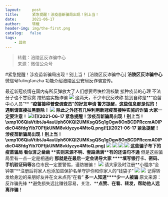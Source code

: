 ```yaml
---
layout:     post
title:      紧急提醒！涉疫苗新骗局出现！别上当！
date:       2021-06-17
author:     转载
header-img: img/the-first.png
catalog:   false
tags:
    - 其他
---
```


<blockquote><p>转载：涪陵区反诈骗中心<br>
来源：微信公众号</p></blockquote>

#紧急提醒！涉疫苗新骗局出现！别上当！
[涪陵区反诈骗中心]
**涪陵区反诈骗中心**
微信号fulingfanzha
功能介绍涪陵区公安局反诈骗宣传。

最近新冠疫情在国内有所反弹放大了人们想要尽快检测核酸
接种疫苗的心理
不法分子也不甘寂寞
蹭热度实施诈骗
![]({{site.baseurl}}/postimg/xmp106QiaVtibtJa4auUph60KQl2UMKsgQD0moOVmicRY0BecaDVWlOAaHaDUXPugOpPL59WlmKFG7QsP5u35ibiaZg.png)
这两天，不少市民反映称
接到自称是**“疫苗中心人员”**
**“疫苗接种普查调查员”****的好友申请**
警方提醒，这些信息都是假的！
遇到请直接拉黑删除！
![]({{site.baseurl}}/postimg/P3n6rZ71TdWVwy2jQ8bab9pkYehiacMLzMkiarWeWSrBUUFzJ9ZQ3ibgOjQzjIdTMk6ib6MraGwLWrfiaNuttzZeDrA.jpeg)
除此之外还有几种利用新冠疫苗接种实施的诈骗
大家一定要注意！
![]({{site.baseurl}}/postimg/xmp106QiaVtibtJa4auUph60KQl2UMKsgQSq1gOgw8OnBCDPRccmAOIPdicO48fdgYib7OFfjkUNM8vkIyzye4MtoQ.png)![](2021-06-17
紧急提醒！涉疫苗新骗局出现！别上当！\\xmp106QiaVtibtJa4auUph60KQl2UMKsgQSq1gOgw8OnBCDPRccmAOIPdicO48fdgYib7OFfjkUNM8vkIyzye4MtoQ.png)![](2021-06-17
紧急提醒！涉疫苗新骗局出现！别上当！\\xmp106QiaVtibtJa4auUph60KQl2UMKsgQSq1gOgw8OnBCDPRccmAOIPdicO48fdgYib7OFfjkUNM8vkIyzye4MtoQ.png)
![]({{site.baseurl}}/postimg/lqCY71CpDh4rMBZpytFk3icia4ZdWIB5MrAWZ8Kbw7Pl06ctb5QB1p21UXAmK2SGYfbVhbeBLGQRFn4lkVbv8WWg.jpeg)
![]({{site.baseurl}}/postimg/lqCY71CpDh4rMBZpytFk3icia4ZdWIB5MrrNCVPJgsBgVr47rGpPJ9QctjjOtta5BffmCZEqHgVI8Lrk6yFAC3Qg.jpeg)
![]({{site.baseurl}}/postimg/lqCY71CpDh4rMBZpytFk3icia4ZdWIB5MrHKzU72OJmFfpdeL7s4ESDPZHS2Nibicl8tRcGVPCwmvebbEvYn9AbRicA.jpeg)
![]({{site.baseurl}}/postimg/lqCY71CpDh4rMBZpytFk3icia4ZdWIB5MrTZF0nsZ0rM9Kkj4VrBlzr0OVT9EicBQMSovoT64Wk7YqUoS2kOXfrYQ.jpeg)
这些骗子布下的疫苗骗局
看似言之凿凿
**实则来源不明、套路满满****有的还语句不通**
但是这些骗局里有一点一定是相通的
**那就是在最后一定会诱导大家
****填写银行卡、密码、手机验证码等**各位市民一定要警惕，谨防被骗！
![]({{site.baseurl}}/postimg/7hxJRjsnhfm972Lx1StKSYALUZ5GUIibv3iaU3YzFVibIR8ArjwcbD02pFHUu2XfwcicibfKJYH7ftW3CzyfSDvibEIg.jpeg)
请大家及时注册**小程序“金钟罩”**注册后将家人也添加进保护名单守护你和你家人的“钱袋子”
![]({{site.baseurl}}/postimg/nM8NWwbNctia5Oc4kGoraCQUJkyysTdZKh0V0ovSkzGHIk3rGzJGxTVYO35lJmzOSTE8cwn1ibLNHQKJbelt3lDg.jpeg)
![]({{site.baseurl}}/postimg/nM8NWwbNctia5Oc4kGoraCQUJkyysTdZKictLibL9NlpVaYp26dT3Ahg6Quko5YAcwrkRYL8B6cic9Iy9gHwLozAQA.jpeg)
记得转发给身边的亲朋好友并在文末点亮“在看”
**多一人知道****少一人被骗**
原文来源：反诈骗先锋
**避免损失远比赚钱容易，关注、****点赞、在看、转发，帮助他人远离诈骗！**
